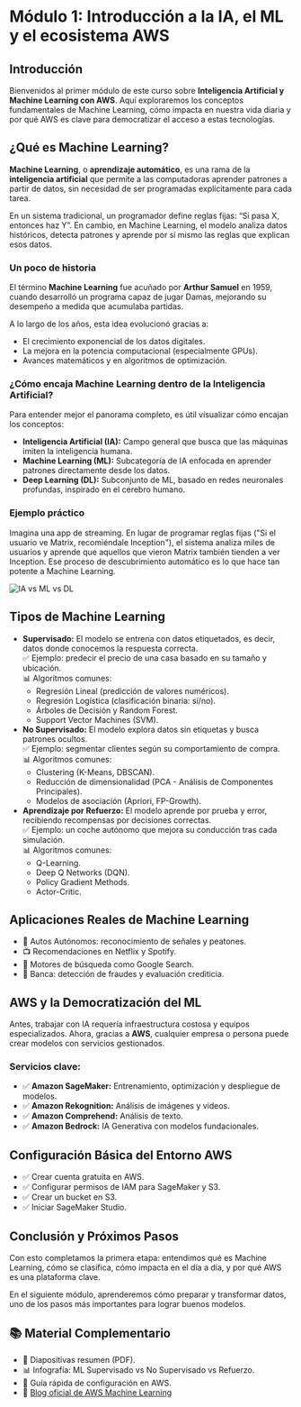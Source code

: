<h1>Módulo 1: Introducción a la IA, el ML y el ecosistema AWS</h1>

<h2>Introducción</h2>
<p>Bienvenidos al primer módulo de este curso sobre <strong>Inteligencia Artificial y Machine Learning con AWS</strong>. 
Aquí exploraremos los conceptos fundamentales de Machine Learning, cómo impacta en nuestra vida diaria y 
por qué AWS es clave para democratizar el acceso a estas tecnologías.</p>

<h2>¿Qué es Machine Learning?</h2>

<p><strong>Machine Learning</strong>, o <strong>aprendizaje automático</strong>, es una rama de la <strong>inteligencia artificial</strong> 
que permite a las computadoras aprender patrones a partir de datos, sin necesidad de ser programadas explícitamente para cada tarea.</p>

<p>En un sistema tradicional, un programador define reglas fijas: “Si pasa X, entonces haz Y”. 
En cambio, en Machine Learning, el modelo analiza datos históricos, detecta patrones y aprende por sí mismo las reglas que explican esos datos.</p>

<h3>Un poco de historia</h3>
<p>El término <strong>Machine Learning</strong> fue acuñado por <strong>Arthur Samuel</strong> en 1959, 
cuando desarrolló un programa capaz de jugar Damas, mejorando su desempeño a medida que acumulaba partidas.</p>

<p>A lo largo de los años, esta idea evolucionó gracias a:</p>
<ul>
    <li>El crecimiento exponencial de los datos digitales.</li>
    <li>La mejora en la potencia computacional (especialmente GPUs).</li>
    <li>Avances matemáticos y en algoritmos de optimización.</li>
</ul>

<h3>¿Cómo encaja Machine Learning dentro de la Inteligencia Artificial?</h3>
<p>Para entender mejor el panorama completo, es útil visualizar cómo encajan los conceptos:</p>
<ul>
    <li><strong>Inteligencia Artificial (IA):</strong> Campo general que busca que las máquinas imiten la inteligencia humana.</li>
    <li><strong>Machine Learning (ML):</strong> Subcategoría de IA enfocada en aprender patrones directamente desde los datos.</li>
    <li><strong>Deep Learning (DL):</strong> Subconjunto de ML, basado en redes neuronales profundas, inspirado en el cerebro humano.</li>
</ul>

<h3>Ejemplo práctico</h3>
<p>Imagina una app de streaming. En lugar de programar reglas fijas ("Si el usuario ve Matrix, recomiéndale Inception"), 
el sistema analiza miles de usuarios y aprende que aquellos que vieron Matrix también tienden a ver Inception. 
Ese proceso de descubrimiento automático es lo que hace tan potente a Machine Learning.</p>

<p><img src="https://github.com/mrkali88/Introduccion-a-la-Inteligencia-Artificial-y-Machine-Learning-con-AWS/blob/main/images/artificial-intelligence_machine-learning_deep-learning_difference.png" alt="IA vs ML vs DL"></p>



<h2>Tipos de Machine Learning</h2>
<ul>
    <li><strong>Supervisado:</strong> El modelo se entrena con datos etiquetados, es decir, datos donde conocemos la respuesta correcta.
        <br>✅ Ejemplo: predecir el precio de una casa basado en su tamaño y ubicación.
        <br>📊 Algoritmos comunes:
        <ul>
            <li>Regresión Lineal (predicción de valores numéricos).</li>
            <li>Regresión Logística (clasificación binaria: sí/no).</li>
            <li>Árboles de Decisión y Random Forest.</li>
            <li>Support Vector Machines (SVM).</li>
        </ul>
    </li>
    <li><strong>No Supervisado:</strong> El modelo explora datos sin etiquetas y busca patrones ocultos.
        <br>✅ Ejemplo: segmentar clientes según su comportamiento de compra.
        <br>📊 Algoritmos comunes:
        <ul>
            <li>Clustering (K-Means, DBSCAN).</li>
            <li>Reducción de dimensionalidad (PCA - Análisis de Componentes Principales).</li>
            <li>Modelos de asociación (Apriori, FP-Growth).</li>
        </ul>
    </li>
    <li><strong>Aprendizaje por Refuerzo:</strong> El modelo aprende por prueba y error, recibiendo recompensas por decisiones correctas.
        <br>✅ Ejemplo: un coche autónomo que mejora su conducción tras cada simulación.
        <br>📊 Algoritmos comunes:
        <ul>
            <li>Q-Learning.</li>
            <li>Deep Q Networks (DQN).</li>
            <li>Policy Gradient Methods.</li>
            <li>Actor-Critic.</li>
        </ul>
    </li>
</ul>

<h2>Aplicaciones Reales de Machine Learning</h2>
<ul>
    <li>🚗 Autos Autónomos: reconocimiento de señales y peatones.</li>
    <li>📺 Recomendaciones en Netflix y Spotify.</li>
    <li>🔎 Motores de búsqueda como Google Search.</li>
    <li>🏦 Banca: detección de fraudes y evaluación crediticia.</li>
</ul>

<h2>AWS y la Democratización del ML</h2>
<p>Antes, trabajar con IA requería infraestructura costosa y equipos especializados. 
Ahora, gracias a <strong>AWS</strong>, cualquier empresa o persona puede crear modelos con servicios gestionados.</p>

<h3>Servicios clave:</h3>
<ul>
    <li>✅ <strong>Amazon SageMaker:</strong> Entrenamiento, optimización y despliegue de modelos.</li>
    <li>✅ <strong>Amazon Rekognition:</strong> Análisis de imágenes y videos.</li>
    <li>✅ <strong>Amazon Comprehend:</strong> Análisis de texto.</li>
    <li>✅ <strong>Amazon Bedrock:</strong> IA Generativa con modelos fundacionales.</li>
</ul>

<h2>Configuración Básica del Entorno AWS</h2>
<ul>
    <li>✅ Crear cuenta gratuita en AWS.</li>
    <li>✅ Configurar permisos de IAM para SageMaker y S3.</li>
    <li>✅ Crear un bucket en S3.</li>
    <li>✅ Iniciar SageMaker Studio.</li>
</ul>

<h2>Conclusión y Próximos Pasos</h2>
<p>Con esto completamos la primera etapa: entendimos qué es Machine Learning, cómo se clasifica, 
cómo impacta en el día a día, y por qué AWS es una plataforma clave.</p>
<p>En el siguiente módulo, aprenderemos cómo preparar y transformar datos, uno de los pasos más importantes para lograr buenos modelos.</p>

<h2>📚 Material Complementario</h2>
<ul>
    <li>📄 Diapositivas resumen (PDF).</li>
    <li>📊 Infografía: ML Supervisado vs No Supervisado vs Refuerzo.</li>
    <li>🧰 Guía rápida de configuración en AWS.</li>
    <li>🔗 <a href="https://aws.amazon.com/es/blogs/machine-learning/" target="_blank">Blog oficial de AWS Machine Learning</a></li>
</ul>
